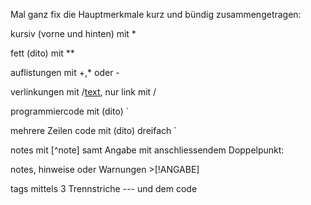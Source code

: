 Mal ganz fix die Hauptmerkmale kurz und bündig zusammengetragen:

kursiv (vorne und hinten) mit *

fett (dito) mit **

auflistungen mit +,* oder -

verlinkungen mit /[text](link), nur link mit /<link>

programmiercode mit (dito) `

mehrere Zeilen code mit (dito) dreifach `

notes mit [^note] samt Angabe mit anschliessendem Doppelpunkt:

notes, hinweise oder Warnungen >[!ANGABE] 

tags mittels 3 Trennstriche --- und dem code
